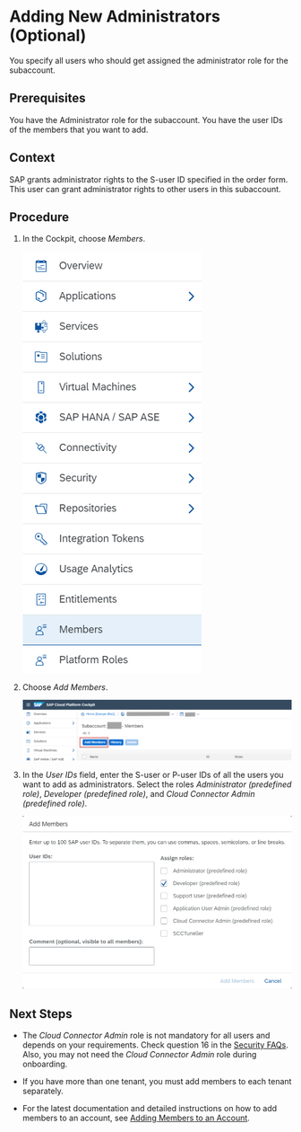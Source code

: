 <!-- loio70ebb871459d4f1b999beed27e32abdd -->

# Adding New Administrators \(Optional\)

You specify all users who should get assigned the administrator role for the subaccount.



<a name="loio70ebb871459d4f1b999beed27e32abdd__prereq_svj_lng_t1b"/>

## Prerequisites

You have the Administrator role for the subaccount. You have the user IDs of the members that you want to add.





## Context

SAP grants administrator rights to the S-user ID specified in the order form. This user can grant administrator rights to other users in this subaccount.



## Procedure

1.  In the Cockpit, choose *Members*.

    ![](images/add_admin_members_1_62429eb.png)

2.  Choose *Add Members*.

    ![](images/add_admin_members_2_4decc1b.png)

3.  In the *User IDs* field, enter the S-user or P-user IDs of all the users you want to add as administrators. Select the roles *Administrator \(predefined role\)*, *Developer \(predefined role\)*, and *Cloud Connector Admin \(predefined role\)*.

    ![](images/add_admin_members_3_6756cb0.png)




<a name="loio70ebb871459d4f1b999beed27e32abdd__postreq_izs_3wg_t1b"/>

## Next Steps

-   The *Cloud Connector Admin* role is not mandatory for all users and depends on your requirements. Check question 16 in the [Security FAQs](security-faqs-58ff94f.md). Also, you may not need the *Cloud Connector Admin* role during onboarding.

-   If you have more than one tenant, you must add members to each tenant separately.
-   For the latest documentation and detailed instructions on how to add members to an account, see [Adding Members to an Account](https://help.sap.com/viewer/368c481cd6954bdfa5d0435479fd4eaf/Cloud/en-US/eb6d612b5e4844d78e2fb796ee9f61e5.html).

